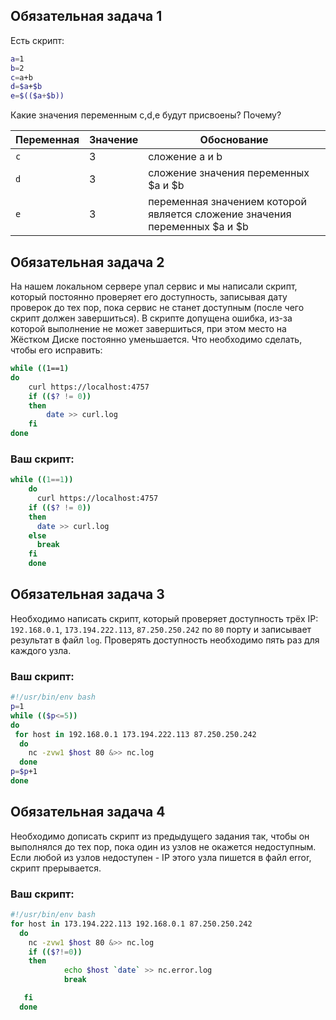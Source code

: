 ## Обязательная задача 1

Есть скрипт:
```bash
a=1
b=2
c=a+b
d=$a+$b
e=$(($a+$b))
```

Какие значения переменным c,d,e будут присвоены? Почему?

| Переменная  | Значение | Обоснование |
| ------------- | ------------- | ------------- |
| `c`  | 3  | сложение a и b |
| `d`  | 3  | сложение значения переменных $a и $b |
| `e`  | 3  | переменная значением которой является сложение значения переменных $a и $b |


## Обязательная задача 2
На нашем локальном сервере упал сервис и мы написали скрипт, который постоянно проверяет его доступность, записывая дату проверок до тех пор, пока сервис не станет доступным (после чего скрипт должен завершиться). В скрипте допущена ошибка, из-за которой выполнение не может завершиться, при этом место на Жёстком Диске постоянно уменьшается. Что необходимо сделать, чтобы его исправить:
```bash
while ((1==1)
do
	curl https://localhost:4757
	if (($? != 0))
	then
		date >> curl.log
	fi
done
```

### Ваш скрипт:
```bash
while ((1==1))
	do
	  curl https://localhost:4757
	if (($? != 0))
	then
	  date >> curl.log
	else 
	  break
	fi
	done
```

## Обязательная задача 3
Необходимо написать скрипт, который проверяет доступность трёх IP: `192.168.0.1`, `173.194.222.113`, `87.250.250.242` по `80` порту и записывает результат в файл `log`. Проверять доступность необходимо пять раз для каждого узла.

### Ваш скрипт:
```bash
#!/usr/bin/env bash
p=1
while (($p<=5))
do
 for host in 192.168.0.1 173.194.222.113 87.250.250.242
  do
    nc -zvw1 $host 80 &>> nc.log
  done
p=$p+1
done
```

## Обязательная задача 4
Необходимо дописать скрипт из предыдущего задания так, чтобы он выполнялся до тех пор, пока один из узлов не окажется недоступным. Если любой из узлов недоступен - IP этого узла пишется в файл error, скрипт прерывается.

### Ваш скрипт:
```bash
#!/usr/bin/env bash
for host in 173.194.222.113 192.168.0.1 87.250.250.242
  do
    nc -zvw1 $host 80 &>> nc.log
    if (($?!=0))
    then
            echo $host `date` >> nc.error.log
            break

   fi
  done
```

